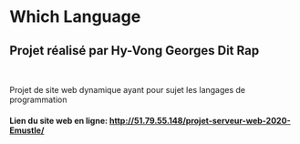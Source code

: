 # Which Language

## Projet réalisé par Hy-Vong Georges Dit Rap
<br>

<p>Projet de site web dynamique ayant pour sujet les langages de programmation</p>

#### Lien du site web en ligne: http://51.79.55.148/projet-serveur-web-2020-Emustle/
